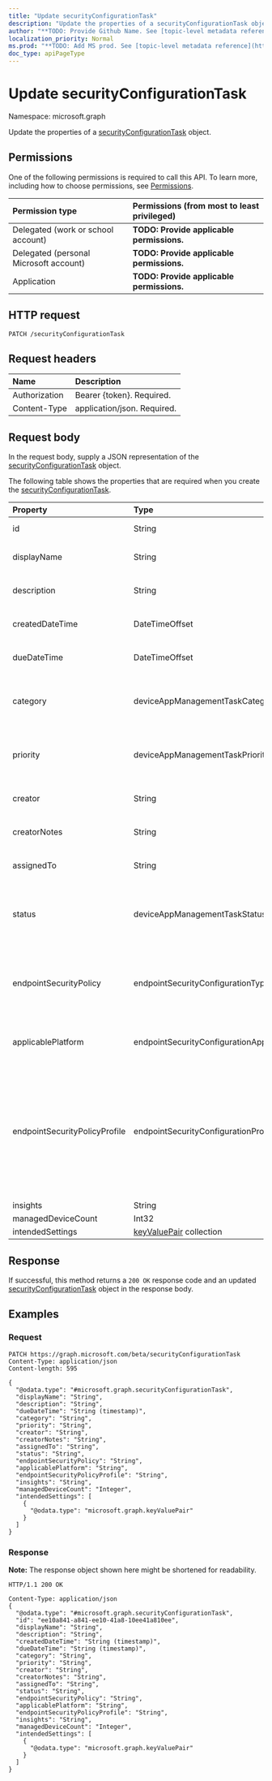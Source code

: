 ```yaml
---
title: "Update securityConfigurationTask"
description: "Update the properties of a securityConfigurationTask object."
author: "**TODO: Provide Github Name. See [topic-level metadata reference](https://msgo.azurewebsites.net/add/document/guidelines/metadata.html#topic-level-metadata)**"
localization_priority: Normal
ms.prod: "**TODO: Add MS prod. See [topic-level metadata reference](https://msgo.azurewebsites.net/add/document/guidelines/metadata.html#topic-level-metadata)**"
doc_type: apiPageType
---
```


# Update securityConfigurationTask
Namespace: microsoft.graph

Update the properties of a [securityConfigurationTask](../resources/securityconfigurationtask.md) object.

## Permissions
One of the following permissions is required to call this API. To learn more, including how to choose permissions, see [Permissions](/graph/permissions-reference).

|Permission type|Permissions (from most to least privileged)|
|:---|:---|
|Delegated (work or school account)|**TODO: Provide applicable permissions.**|
|Delegated (personal Microsoft account)|**TODO: Provide applicable permissions.**|
|Application|**TODO: Provide applicable permissions.**|

## HTTP request

<!-- {
  "blockType": "ignored"
}
-->
``` http
PATCH /securityConfigurationTask
```

## Request headers
|Name|Description|
|:---|:---|
|Authorization|Bearer {token}. Required.|
|Content-Type|application/json. Required.|

## Request body
In the request body, supply a JSON representation of the [securityConfigurationTask](../resources/securityconfigurationtask.md) object.

The following table shows the properties that are required when you create the [securityConfigurationTask](../resources/securityconfigurationtask.md).

|Property|Type|Description|
|:---|:---|:---|
|id|String|**TODO: Add Description** Inherited from [entity](../resources/entity.md)|
|displayName|String|**TODO: Add Description** Inherited from [deviceAppManagementTask](../resources/intune-deviceappmanagementtask.md)|
|description|String|**TODO: Add Description** Inherited from [deviceAppManagementTask](../resources/intune-deviceappmanagementtask.md)|
|createdDateTime|DateTimeOffset|**TODO: Add Description** Inherited from [deviceAppManagementTask](../resources/intune-deviceappmanagementtask.md)|
|dueDateTime|DateTimeOffset|**TODO: Add Description** Inherited from [deviceAppManagementTask](../resources/intune-deviceappmanagementtask.md)|
|category|deviceAppManagementTaskCategory|**TODO: Add Description** Inherited from [deviceAppManagementTask](../resources/intune-deviceappmanagementtask.md). Possible values are: `unknown`, `advancedThreatProtection`.|
|priority|deviceAppManagementTaskPriority|**TODO: Add Description** Inherited from [deviceAppManagementTask](../resources/intune-deviceappmanagementtask.md). Possible values are: `none`, `high`, `low`.|
|creator|String|**TODO: Add Description** Inherited from [deviceAppManagementTask](../resources/intune-deviceappmanagementtask.md)|
|creatorNotes|String|**TODO: Add Description** Inherited from [deviceAppManagementTask](../resources/intune-deviceappmanagementtask.md)|
|assignedTo|String|**TODO: Add Description** Inherited from [deviceAppManagementTask](../resources/intune-deviceappmanagementtask.md)|
|status|deviceAppManagementTaskStatus|**TODO: Add Description** Inherited from [deviceAppManagementTask](../resources/intune-deviceappmanagementtask.md). Possible values are: `unknown`, `pending`, `active`, `completed`, `rejected`.|
|endpointSecurityPolicy|endpointSecurityConfigurationType|**TODO: Add Description**. Possible values are: `unknown`, `antivirus`, `diskEncryption`, `firewall`, `endpointDetectionAndResponse`, `attackSurfaceReduction`, `accountProtection`.|
|applicablePlatform|endpointSecurityConfigurationApplicablePlatform|**TODO: Add Description**. Possible values are: `unknown`, `macOS`, `windows10AndLater`, `windows10AndWindowsServer`.|
|endpointSecurityPolicyProfile|endpointSecurityConfigurationProfileType|**TODO: Add Description**. Possible values are: `unknown`, `antivirus`, `windowsSecurity`, `bitLocker`, `fileVault`, `firewall`, `firewallRules`, `endpointDetectionAndResponse`, `deviceControl`, `appAndBrowserIsolation`, `exploitProtection`, `webProtection`, `applicationControl`, `attackSurfaceReductionRules`, `accountProtection`.|
|insights|String|**TODO: Add Description**|
|managedDeviceCount|Int32|**TODO: Add Description**|
|intendedSettings|[keyValuePair](../resources/synchronization-keyvaluepair.md) collection|**TODO: Add Description**|



## Response

If successful, this method returns a `200 OK` response code and an updated [securityConfigurationTask](../resources/securityconfigurationtask.md) object in the response body.

## Examples

### Request
<!-- {
  "blockType": "request",
  "name": "update_securityconfigurationtask"
}
-->
``` http
PATCH https://graph.microsoft.com/beta/securityConfigurationTask
Content-Type: application/json
Content-length: 595

{
  "@odata.type": "#microsoft.graph.securityConfigurationTask",
  "displayName": "String",
  "description": "String",
  "dueDateTime": "String (timestamp)",
  "category": "String",
  "priority": "String",
  "creator": "String",
  "creatorNotes": "String",
  "assignedTo": "String",
  "status": "String",
  "endpointSecurityPolicy": "String",
  "applicablePlatform": "String",
  "endpointSecurityPolicyProfile": "String",
  "insights": "String",
  "managedDeviceCount": "Integer",
  "intendedSettings": [
    {
      "@odata.type": "microsoft.graph.keyValuePair"
    }
  ]
}
```


### Response
**Note:** The response object shown here might be shortened for readability.
<!-- {
  "blockType": "response",
  "truncated": true
}
-->
``` http
HTTP/1.1 200 OK

Content-Type: application/json
{
  "@odata.type": "#microsoft.graph.securityConfigurationTask",
  "id": "ee10a841-a841-ee10-41a8-10ee41a810ee",
  "displayName": "String",
  "description": "String",
  "createdDateTime": "String (timestamp)",
  "dueDateTime": "String (timestamp)",
  "category": "String",
  "priority": "String",
  "creator": "String",
  "creatorNotes": "String",
  "assignedTo": "String",
  "status": "String",
  "endpointSecurityPolicy": "String",
  "applicablePlatform": "String",
  "endpointSecurityPolicyProfile": "String",
  "insights": "String",
  "managedDeviceCount": "Integer",
  "intendedSettings": [
    {
      "@odata.type": "microsoft.graph.keyValuePair"
    }
  ]
}
```

